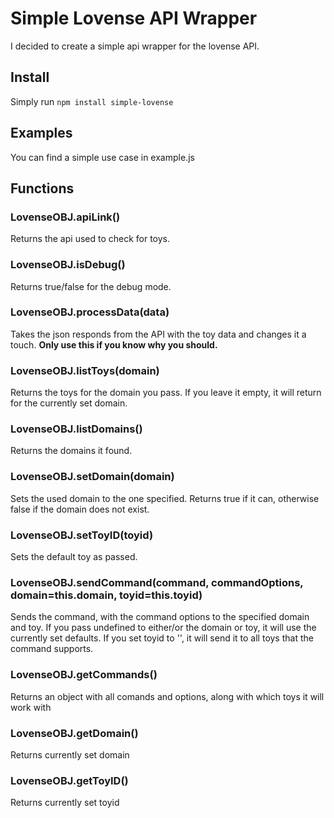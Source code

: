 # Simple Lovense API Wrapper
I decided to create a simple api wrapper for the lovense API.

## Install
Simply run 
`npm install simple-lovense`

## Examples
You can find a simple use case in example.js

## Functions
### LovenseOBJ.apiLink()
Returns the api used to check for toys.
### LovenseOBJ.isDebug()
Returns true/false for the debug mode.
### LovenseOBJ.processData(data)
Takes the json responds from the API with the toy data and changes it a touch.
**Only use this if you know why you should.**
### LovenseOBJ.listToys(domain)
Returns the toys for the domain you pass. If you leave it empty, it will return for the currently set domain.
### LovenseOBJ.listDomains()
Returns the domains it found.
### LovenseOBJ.setDomain(domain)
Sets the used domain to the one specified. Returns true if it can, otherwise false if the domain does not exist.
### LovenseOBJ.setToyID(toyid)
Sets the default toy as passed.
### LovenseOBJ.sendCommand(command, commandOptions, domain=this.domain, toyid=this.toyid)
Sends the command, with the command options to the specified domain and toy. If you pass undefined to either/or the domain or toy, it will use the currently set defaults. If you set toyid to '', it will send it to all toys that the command supports.
### LovenseOBJ.getCommands()
Returns an object with all comands and options, along with which toys it will work with
### LovenseOBJ.getDomain()
Returns currently set domain
### LovenseOBJ.getToyID()
Returns currently set toyid
